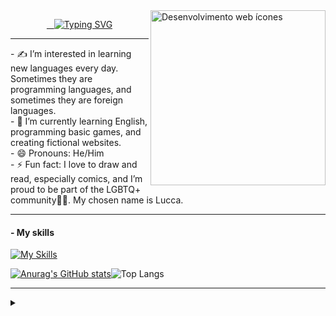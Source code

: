 <a href="https://www.flaticon.com/br/icones-gratis/desenvolvimento-web" title="Desenvolvimento web ícones">
  <img align="right" alt="Desenvolvimento web ícones" height="280" src="https://cdn-icons-png.flaticon.com/128/4667/4667917.png" title="Desenvolvimento web ícones">
</a>

<p align="center">
  <a href="https://git.io/typing-svg">
    <img src="https://readme-typing-svg.demolab.com/?lines=👋+Hi,+I’m+Lucca+Torres+Flores;🤝+Welcome+to+my+GitHub+Profile!&font=Segoe Script" alt="Typing SVG"/>
  </a>
</p>
<hr>
- ✍️ I’m interested in learning new languages every day. Sometimes they are programming languages, and sometimes they are foreign languages.
<br>
- 🌱 I’m currently learning English, programming basic games, and creating fictional websites.
<br>
- 😄 Pronouns: He/Him
<br>
- ⚡ Fun fact: I love to draw and read, especially comics, and I’m proud to be part of the LGBTQ+ community🏳️‍🌈. My chosen name is Lucca.
<hr>
<h4>- My skills</h4>

[![My Skills](https://skillicons.dev/icons?i=js,html,css,cs,py,lua)](https://skillicons.dev)

[![Anurag's GitHub stats](https://github-readme-stats.vercel.app/api?username=Lucca-rgb&count_private=true&show_icons=true&bg_color=000000&title_color=00FFFF&text_color=0099CC&icon_color=800080)](https://github.com/Lucca-rgb)![Top Langs](https://github-readme-stats.vercel.app/api/top-langs/?username=Lucca-rgb&&count_private=true&layout=compact&bg_color=000000&title_color=00FFFF&text_color=0099CC)

<hr>
<details align="left">
<summary></summary> 
  - GitHub Stats by <a href="https://github.com/anuraghazra/github-readme-stats">anuraghazra</a><br>
  -  <a href="https://www.flaticon.com/br/icones-gratis/desenvolvimento-web" title="desenvolvimento web ícones">Web development icon created by srip - Flaticon</a>
<div align="right">This README was made by <a href="https://github.com/Lucca-rgb">LTF</a>.</div>
</details>
